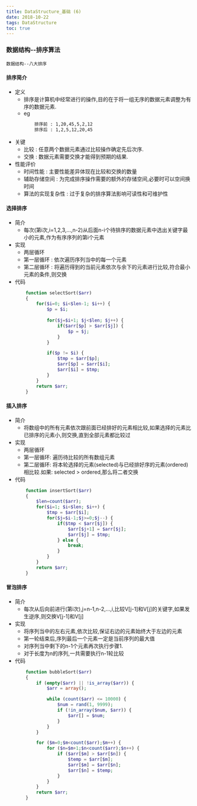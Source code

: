 ```yaml
---
title: DataStructure_基础 (6)
date: 2018-10-22
tags: DataStructure
toc: true
---
```


### 数据结构--排序算法
    数据结构--八大排序

<!-- more -->

#### 排序简介
- 定义
    * 排序是计算机中经常进行的操作,目的在于将一组无序的数据元素调整为有序的数据元素.
    * eg
        ```bash
            排序前 : 1,20,45,5,2,12
            排序后 : 1,2,5,12,20,45
        ```
- 关键
    * 比较 : 任意两个数据元素通过比较操作确定先后次序.
    * 交换 : 数据元素需要交换才能得到预期的结果.
- 性能评价
    * 时间性能 : 主要性能差异体现在比较和交换的数量
    * 辅助存储空间 : 为完成排序操作需要的额外的存储空间,必要时可以空间换时间
    * 算法的实现复杂性 : 过于复杂的排序算法影响可读性和可维护性

#### 选择排序
- 简介
    * 每次(第i次,i=1,2,3,...,n-2)从后面n-i个待排序的数据元素中选出关键字最小的元素,作为有序序列的第i个元素
- 实现
    * 两层循环
    * 第一层循环 : 依次遍历序列当中的每一个元素
    * 第二层循环 : 将遍历得到的当前元素依次与余下的元素进行比较,符合最小元素的条件,则交换
- 代码
    ```php
        function selectSort($arr) 
        {
            for($i=0; $i<$len-1; $i++) {
                $p = $i;
            
                for($j=$i+1; $j<$len; $j++) {
                    if($arr[$p] > $arr[$j]) {
                        $p = $j;
                    }
                }

                if($p != $i) {
                    $tmp = $arr[$p];
                    $arr[$p] = $arr[$i];
                    $arr[$i] = $tmp;
                }
            }
            return $arr;
        }
    ```

#### 插入排序
- 简介
    * 将数组中的所有元素依次跟前面已经排好的元素相比较,如果选择的元素比已排序的元素小,则交换,直到全部元素都比较过
- 实现
    * 两层循环
    * 第一层循环: 遍历待比较的所有数组元素
    * 第二层循环: 将本轮选择的元素(selected)与已经排好序的元素(ordered)相比较.如果: selected > ordered,那么将二者交换
- 代码
    ```php
        function insertSort($arr) 
        {
            $len=count($arr); 
            for($i=1; $i<$len; $i++) {
                $tmp = $arr[$i];
                for($j=$i-1;$j>=0;$j--) {
                    if($tmp < $arr[$j]) {
                        $arr[$j+1] = $arr[$j];
                        $arr[$j] = $tmp;
                    } else {
                        break;
                    }
                }
            }
            return $arr;
        }
    ```

#### 冒泡排序
- 简介
    * 每次从后向前进行(第i次),j=n-1,n-2,...,i,比较V[j-1]和V[j]的关键字,如果发生逆序,则交换V[j-1]和V[j]
- 实现
    * 将序列当中的左右元素,依次比较,保证右边的元素始终大于左边的元素
    * 第一轮结束后,序列最后一个元素一定是当前序列的最大值
    * 对序列当中剩下的n-1个元素再次执行步骤1.
    * 对于长度为n的序列,一共需要执行n-1轮比较
- 代码
    ```php
        function bubbleSort($arr)
        {
            if (empty($arr) || !is_array($arr)) {
                $arr = array();

                while (count($arr) <= 10000) {
                    $num = rand(1, 9999);
                    if (!in_array($num, $arr)) {
                        $arr[] = $num;
                    }
                }
            }

            for ($m=0;$m<count($arr);$m++) {
                for ($n=$m+1;$n<count($arr);$n++) {
                    if ($arr[$m] > $arr[$n]) {
                        $temp = $arr[$m];
                        $arr[$m] = $arr[$n];
                        $arr[$n] = $temp;
                    }
                }
            }
            return $arr;
        }
    ```

